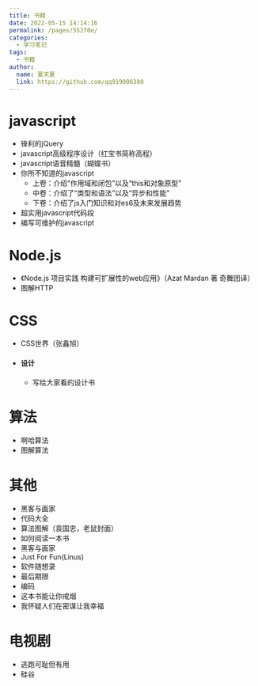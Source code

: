 ```yaml
---
title: 书籍
date: 2022-05-15 14:14:16
permalink: /pages/552f0e/
categories: 
  - 学习笔记
tags: 
  - 书籍
author: 
  name: 夏天夏
  link: https://github.com/qq919006380
---
```

# javascript
- 锋利的jQuery
- javascript高级程序设计（红宝书简称高程）
- javascript语音精髓（蝴蝶书）
- 你所不知道的javascript
    - 上卷：介绍“作用域和闭包”以及“this和对象原型”
    - 中卷：介绍了“类型和语法”以及“异步和性能” 
    - 下卷：介绍了js入门知识和对es6及未来发展趋势
- 超实用javascript代码段
- 编写可维护的javascript 
# Node.js 
- 《Node.js 项目实践 构建可扩展性的web应用》（Azat Mardan 著 奇舞团译）
- 图解HTTP
# CSS
- CSS世界（张鑫旭）
- #### 设计
    - 写给大家看的设计书
# 算法
- 啊哈算法
- 图解算法
# 其他
- 黑客与画家
- 代码大全
- 算法图解（袁国忠，老鼠封面）
- 如何阅读一本书
- 黑客与画家
- Just For Fun(Linus)
- 软件随想录
- 最后期限
- 编码
- 这本书能让你戒烟
- 我怀疑人们在密谋让我幸福
# 电视剧
- 逃跑可耻但有用
- 硅谷